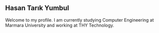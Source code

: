 ## Hasan Tarık Yumbul

Welcome to my profile. I am currently studying Computer Engineering at Marmara University and working at THY Technology.
